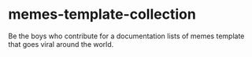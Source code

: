 # memes-template-collection
Be the boys who contribute for a documentation lists of memes template that goes viral around the world.
